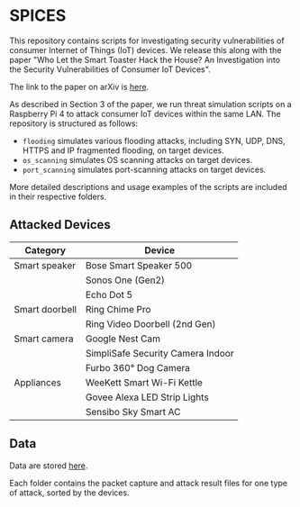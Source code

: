 # SPICES

This repository contains scripts for investigating security vulnerabilities of consumer Internet of Things (IoT) devices. We release this along with the paper "Who Let the Smart Toaster Hack the House? An Investigation into the Security Vulnerabilities of Consumer IoT Devices".

The link to the paper on arXiv is [here](https://arxiv.org/abs/2306.09017).

As described in Section 3 of the paper, we run threat simulation scripts on a Raspberry Pi 4 to attack consumer IoT devices within the same LAN. The repository is structured as follows:

- `flooding` simulates various flooding attacks, including SYN, UDP, DNS, HTTPS and IP fragmented flooding, on target devices.
- `os_scanning` simulates OS scanning attacks on target devices.
- `port_scanning` simulates port-scanning attacks on target devices.

More detailed descriptions and usage examples of the scripts are included in their respective folders.

## Attacked Devices

| Category       | Device                            |
| -------------- | --------------------------------- |
| Smart speaker  | Bose Smart Speaker 500            |
|                | Sonos One (Gen2)                  |
|                | Echo Dot 5                        |
| Smart doorbell | Ring Chime Pro                    |
|                | Ring Video Doorbell (2nd Gen)     |
| Smart camera   | Google Nest Cam                   |
|                | SimpliSafe Security Camera Indoor |
|                | Furbo 360° Dog Camera             |
| Appliances     | WeeKett Smart Wi-Fi Kettle        |
|                | Govee Alexa LED Strip Lights      |
|                | Sensibo Sky Smart AC              |

## Data

Data are stored [here](https://liveuclac-my.sharepoint.com/:f:/g/personal/uceeam9_ucl_ac_uk/EgkweNwibRxMgEHcrPk4EDkBnKij8mijxEiiVDB-eNloSw?e=NpJYkz).

Each folder contains the packet capture and attack result files for one type of attack, sorted by the devices.
